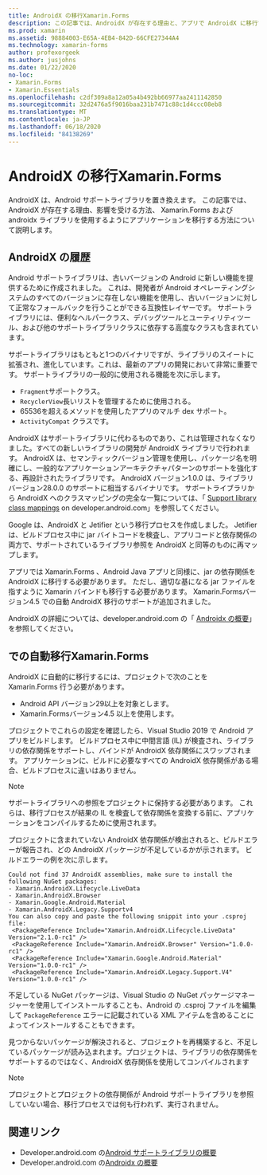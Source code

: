 ```yaml
---
title: AndroidX の移行Xamarin.Forms
description: この記事では、AndroidX が存在する理由と、アプリで AndroidX に移行する方法について説明し Xamarin.Forms ます。
ms.prod: xamarin
ms.assetid: 98884003-E65A-4EB4-842D-66CFE27344A4
ms.technology: xamarin-forms
author: profexorgeek
ms.author: jusjohns
ms.date: 01/22/2020
no-loc:
- Xamarin.Forms
- Xamarin.Essentials
ms.openlocfilehash: c2df309a8a12a05a4b492bb66977aa2411142850
ms.sourcegitcommit: 32d2476a5f9016baa231b7471c88c1d4ccc08eb8
ms.translationtype: MT
ms.contentlocale: ja-JP
ms.lasthandoff: 06/18/2020
ms.locfileid: "84138269"
---
```

# <a name="androidx-migration-in-xamarinforms"></a>AndroidX の移行Xamarin.Forms

AndroidX は、Android サポートライブラリを置き換えます。 この記事では、AndroidX が存在する理由、影響を受ける方法、 Xamarin.Forms および androidx ライブラリを使用するようにアプリケーションを移行する方法について説明します。

## <a name="history-of-androidx"></a>AndroidX の履歴

Android サポートライブラリは、古いバージョンの Android に新しい機能を提供するために作成されました。 これは、開発者が Android オペレーティングシステムのすべてのバージョンに存在しない機能を使用し、古いバージョンに対して正常なフォールバックを行うことができる互換性レイヤーです。 サポートライブラリには、便利なヘルパークラス、デバッグツールとユーティリティツール、および他のサポートライブラリクラスに依存する高度なクラスも含まれています。

サポートライブラリはもともと1つのバイナリですが、ライブラリのスイートに拡張され、進化しています。これは、最新のアプリの開発において非常に重要です。 サポートライブラリの一般的に使用される機能を次に示します。

- `Fragment`サポートクラス。
- `RecyclerView`長いリストを管理するために使用される。
- 65536を超えるメソッドを使用したアプリのマルチ dex サポート。
- `ActivityCompat` クラスです。

AndroidX はサポートライブラリに代わるものであり、これは管理されなくなりました。すべての新しいライブラリの開発が AndroidX ライブラリで行われます。 AndroidX は、セマンティックバージョン管理を使用し、パッケージ名を明確にし、一般的なアプリケーションアーキテクチャパターンのサポートを強化する、再設計されたライブラリです。 AndroidX バージョン1.0.0 は、ライブラリバージョン28.0.0 のサポートに相当するバイナリです。 サポートライブラリから AndroidX へのクラスマッピングの完全な一覧については、「 [Support library class mappings](https://developer.android.com/jetpack/androidx/migrate/class-mappings) on developer.android.com」を参照してください。

Google は、AndroidX と Jetifier という移行プロセスを作成しました。 Jetifier は、ビルドプロセス中に jar バイトコードを検査し、アプリコードと依存関係の両方で、サポートされているライブラリ参照を AndroidX と同等のものに再マップします。

アプリでは Xamarin.Forms 、Android Java アプリと同様に、jar の依存関係を AndroidX に移行する必要があります。 ただし、適切な基になる jar ファイルを指すように Xamarin バインドも移行する必要があります。 Xamarin.Formsバージョン4.5 での自動 AndroidX 移行のサポートが追加されました。

AndroidX の詳細については、developer.android.com の「 [Androidx の概要](https://developer.android.com/jetpack/androidx)」を参照してください。

## <a name="automatic-migration-in-xamarinforms"></a>での自動移行Xamarin.Forms

AndroidX に自動的に移行するには、プロジェクトで次のことを Xamarin.Forms 行う必要があります。

- Android API バージョン29以上を対象とします。
- Xamarin.Formsバージョン4.5 以上を使用します。

プロジェクトでこれらの設定を確認したら、Visual Studio 2019 で Android アプリをビルドします。 ビルドプロセス中に中間言語 (IL) が検査され、ライブラリの依存関係をサポートし、バインドが AndroidX 依存関係にスワップされます。 アプリケーションに、ビルドに必要なすべての AndroidX 依存関係がある場合、ビルドプロセスに違いはありません。

> [!NOTE]
> サポートライブラリへの参照をプロジェクトに保持する必要があります。 これらは、移行プロセスが結果の IL を検査して依存関係を変換する前に、アプリケーションをコンパイルするために使用されます。

プロジェクトに含まれていない AndroidX 依存関係が検出されると、ビルドエラーが報告され、どの AndroidX パッケージが不足しているかが示されます。 ビルドエラーの例を次に示します。

```
Could not find 37 AndroidX assemblies, make sure to install the following NuGet packages:
- Xamarin.AndroidX.Lifecycle.LiveData
- Xamarin.AndroidX.Browser
- Xamarin.Google.Android.Material
- Xamarin.AndroidX.Legacy.Supportv4
You can also copy and paste the following snippit into your .csproj file:
 <PackageReference Include="Xamarin.AndroidX.Lifecycle.LiveData" Version="2.1.0-rc1" />
 <PackageReference Include="Xamarin.AndroidX.Browser" Version="1.0.0-rc1" />
 <PackageReference Include="Xamarin.Google.Android.Material" Version="1.0.0-rc1" />
 <PackageReference Include="Xamarin.AndroidX.Legacy.Support.V4" Version="1.0.0-rc1" />
```

不足している NuGet パッケージは、Visual Studio の NuGet パッケージマネージャーを使用してインストールすることも、Android の .csproj ファイルを編集して `PackageReference` エラーに記載されている XML アイテムを含めることによってインストールすることもできます。

見つからないパッケージが解決されると、プロジェクトを再構築すると、不足しているパッケージが読み込まれます。プロジェクトは、ライブラリの依存関係をサポートするのではなく、AndroidX 依存関係を使用してコンパイルされます

> [!NOTE]
> プロジェクトとプロジェクトの依存関係が Android サポートライブラリを参照していない場合、移行プロセスでは何も行われず、実行されません。

## <a name="related-links"></a>関連リンク

- Developer.android.com の[Android サポートライブラリの概要](https://developer.android.com/topic/libraries/support-library/index)
- Developer.android.com の[Androidx の概要](https://developer.android.com/jetpack/androidx)
